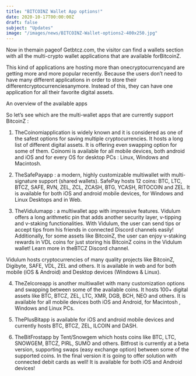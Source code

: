 ```yaml
---
title: "BITCOINZ Wallet App options!"
date: 2020-10-17T00:00:00Z
draft: false
subject: "Updates"
image: "/images/news/BITCOINZ-Wallet-options2-400x250.jpg"
---
```


Now in themain pageof Getbtcz.com, the visitor can find a wallets section with all the multi-crypto wallet applications that are available forBitcoinZ.

This kind of applications are hosting more than onecryptocurrencyand are getting more and more popular recently. Because the users don’t need to have many different applications in order to store their differentcryptocurrenciesanymore. Instead of this, they can have one application for all their favorite digital assets.

An overview of the available apps

So let’s see which are the multi-wallet apps that are currently support BitcoinZ :

1) TheCoinomiapplication is widely known and it is considered as one of the safest options for saving multiple cryptocurrencies. It hosts a long list of different digital assets. It is offering even swapping option for some of them. Coinomi is available for all mobile devices, both android and iOS and for every OS for desktop PCs : Linux, Windows and Macintosh.

2) TheSafePayapp : a modern, highly customizable multiwallet with multi-signature support (shared wallets). SafePay hosts 12 coins: BTC, LTC, BTCZ, SAFE, RVN, ZEL, ZCL, ZCASH, BTG, YCASH, RITOCOIN and ZEL. It is available for both iOS and android mobile devices, for Windows and Linux Desktops and in Web.

3) TheVidulumapp : a multiwallet app with impressive features. Vidulum offers a long arithmetic pin that adds another security layer, v-tipping and v-staking functionalities. With Vidulum, the user can send tips or accept tips from his friends in connected Discord channels easily! Additionally, for some assets like BitcoinZ, the user can enjoy v-staking rewards in VDL coins for just storing his BitcoinZ coins in the Vidulum wallet! Learn more in theBTCZ Discord channel.

Vidulum hosts cryptocurrencies of many quality projects like BitcoinZ, Digibyte, SAFE, VDL, ZEL and others. It is available in web and for both mobile (iOS & Android) and Desktop devices (Windows & Linux).

4) TheZelcoreapp is another multiwallet with many customization options and swapping between some of the available coins. It hosts 100+ digital assets like BTC, BTCZ, ZEL, LTC, XMR, DGB, BCH, NEO and others. It is available for all mobile devices both iOS and Android, for Macintosh , Windows and Linux PCs.

5) ThePlusBitapp is available for iOS and android mobile devices and currently hosts BTC, BTCZ, ZEL, ILCOIN and DASH.

6) TheBitFrostapp by Tent/Snowgem which hosts coins like BTC, LTC, SNOWGEM, BTCZ, PIRL, SUMO and others. Bitfrost is currently at a beta version, supporting swaps (easy exchange option) between some of the supported coins. In the final version it is going to offer solution with connected debit cards as well! It is available for both iOS and Android devices!
